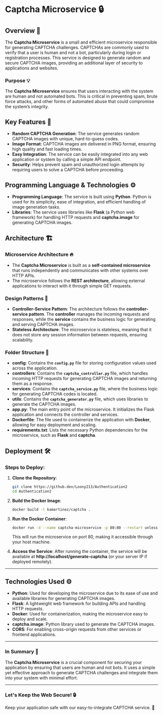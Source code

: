 
# Captcha Microservice 🔒

## Overview 🌟

The **Captcha Microservice** is a small and efficient microservice responsible for generating CAPTCHA challenges. CAPTCHAs are commonly used to verify that a user is human and not a bot, particularly during login or registration processes. This service is designed to generate random and secure CAPTCHA images, providing an additional layer of security to applications and websites.

### Purpose 💡

The **Captcha Microservice** ensures that users interacting with the system are human and not automated bots. This is critical in preventing spam, brute force attacks, and other forms of automated abuse that could compromise the system’s integrity.

## Key Features 🔑

- **Random CAPTCHA Generation**: The service generates random CAPTCHA images with unique, hard-to-guess codes.
- **Image Format**: CAPTCHA images are delivered in PNG format, ensuring high quality and fast loading times.
- **Easy Integration**: The service can be easily integrated into any web application or system by calling a simple API endpoint.
- **Security**: Helps prevent spam and unauthorized login attempts by requiring users to solve a CAPTCHA before proceeding.

## Programming Language & Technologies ⚙️

- **Programming Language**: The service is built using **Python**. Python is used for its simplicity, ease of integration, and efficient handling of image generation tasks.
- **Libraries**: The service uses libraries like **Flask** (a Python web framework) for handling HTTP requests and **captcha.image** for generating CAPTCHA images.

## Architecture 🏗️

### Microservice Architecture 🔥

- The **Captcha Microservice** is built as a **self-contained microservice** that runs independently and communicates with other systems over HTTP APIs.
- The microservice follows the **REST architecture**, allowing external applications to interact with it through simple GET requests.

### Design Patterns 📝

- **Controller-Service Pattern**: The architecture follows the **controller-service pattern**. The **controller** manages the incoming requests and responses, while the **service** contains the business logic for generating and serving CAPTCHA images.
- **Stateless Architecture**: The microservice is stateless, meaning that it does not store any session information between requests, ensuring scalability.

### Folder Structure 📁

- **config**: Contains the **`config.py`** file for storing configuration values used across the application.
- **controllers**: Contains the **`captcha_controller.py`** file, which handles incoming HTTP requests for generating CAPTCHA images and returning them as a response.
- **services**: Contains the **`captcha_service.py`** file, where the business logic for generating CAPTCHA codes is located.
- **utils**: Contains the **`captcha_generator.py`** file, which uses libraries to generate the CAPTCHA images.
- **app.py**: The main entry point of the microservice. It initializes the Flask application and connects the controller and services.
- **Dockerfile**: The file used to containerize the application with **Docker**, allowing for easy deployment and scaling.
- **requirements.txt**: Lists the necessary Python dependencies for the microservice, such as **Flask** and **captcha**.

## Deployment 🛠️

### Steps to Deploy:

1. **Clone the Repository**:
    ```bash
    git clone https://github.dev/Loony213/Authentication2
    cd Authentication2
    ```

2. **Build the Docker Image**:
    ```bash
    docker build -t kamartinez/captcha .
    ```

3. **Run the Docker Container**:
    ```bash
    docker run -d --name captcha-microservice -p 80:80 --restart unless-stopped kamartinez/captcha
    ```

    This will run the microservice on port 80, making it accessible through your host machine.

4. **Access the Service**:
    After running the container, the service will be available at **http://localhost/generate-captcha** (or your server IP if deployed remotely).

---

## Technologies Used ⚙️

- **Python**: Used for developing the microservice due to its ease of use and available libraries for generating CAPTCHA images.
- **Flask**: A lightweight web framework for building APIs and handling HTTP requests.
- **Docker**: Used for containerization, making the microservice easy to deploy and scale.
- **captcha.image**: Python library used to generate the CAPTCHA images.
- **CORS**: For enabling cross-origin requests from other services or frontend applications.

---

### In Summary 📝
The **Captcha Microservice** is a crucial component for securing your application by ensuring that users are human and not bots. It uses a simple yet effective approach to generate CAPTCHA challenges and integrate them into your system with minimal effort.

---

### Let's Keep the Web Secure! 🔒
Keep your application safe with our easy-to-integrate CAPTCHA service. 💪
